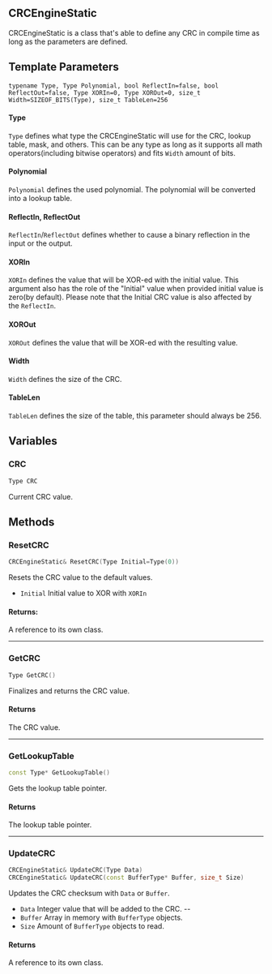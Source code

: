 
## CRCEngineStatic
CRCEngineStatic is a class that's able to define any CRC in compile time as long as the parameters are defined.


## Template Parameters

`typename Type, Type Polynomial, bool ReflectIn=false, bool ReflectOut=false, Type XORIn=0, Type XOROut=0, size_t Width=SIZEOF_BITS(Type), size_t TableLen=256`

####  Type

`Type` defines what type the CRCEngineStatic will use for the CRC, lookup table, mask, and others. This can be any type as long as it supports all math operators(including bitwise operators) and fits `Width` amount of bits.

#### Polynomial
`Polynomial` defines the used polynomial. The polynomial will be converted into a lookup table.

#### ReflectIn, ReflectOut
`ReflectIn`/`ReflectOut` defines whether to cause a binary reflection in the input or the output.

####  XORIn
`XORIn` defines the value that will be XOR-ed with the initial value. This argument also has the role of the "Initial" value when provided initial value is zero(by default).
Please note that the Initial CRC value is also affected by the `ReflectIn`.

#### XOROut
`XOROut` defines the value that will be XOR-ed with the resulting value.

#### Width
`Width` defines the size of the CRC.

#### TableLen
`TableLen` defines the size of the table, this parameter should always be 256.

## Variables

### CRC
```c++
Type CRC
```
Current CRC value.


## Methods

### ResetCRC
```c++
CRCEngineStatic& ResetCRC(Type Initial=Type(0))
```
Resets the CRC value to the default values.
 - `Initial` Initial value to XOR with `XORIn`
#### Returns:
A reference to its own class.

---

### GetCRC
```c++
Type GetCRC()
```
Finalizes and returns the CRC value.
#### Returns
The CRC value.

---

### GetLookupTable
```c++
const Type* GetLookupTable()
```
Gets the lookup table pointer.
#### Returns
The lookup table pointer.

---

### UpdateCRC
```c++
CRCEngineStatic& UpdateCRC(Type Data)
CRCEngineStatic& UpdateCRC(const BufferType* Buffer, size_t Size)
```
Updates the CRC checksum with `Data` or `Buffer`.
 - `Data` Integer value that will be added to the CRC.
 --
 - `Buffer` Array in memory with `BufferType` objects.
 - `Size` Amount of `BufferType` objects to read.
#### Returns
A reference to its own class.

